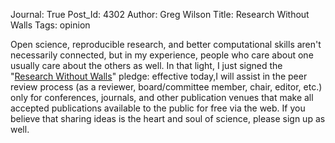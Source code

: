 Journal: True
Post_Id: 4302
Author: Greg Wilson
Title: Research Without Walls
Tags: opinion

<p>Open science, reproducible research, and better computational skills aren't necessarily connected, but in my experience, people who care about one usually care about the others as well. In that light, I just signed the "<a href="http://www.researchwithoutwalls.org/">Research Without Walls</a>" pledge: effective today,I will assist in the peer review process (as a reviewer, board/committee member, chair, editor, etc.) only for conferences, journals, and other publication venues that make all accepted publications available to the public for free via the web. If you believe that sharing ideas is the heart and soul of science, please sign up as well.</p>
